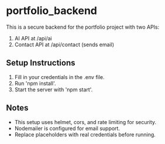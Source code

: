# portfolio_backend

This is a secure backend for the portfolio project with two APIs:

1. AI API at /api/ai
2. Contact API at /api/contact (sends email)

## Setup Instructions

1. Fill in your credentials in the .env file.
2. Run 'npm install'.
3. Start the server with 'npm start'.

## Notes

- This setup uses helmet, cors, and rate limiting for security.
- Nodemailer is configured for email support.
- Replace placeholders with real credentials before running.
